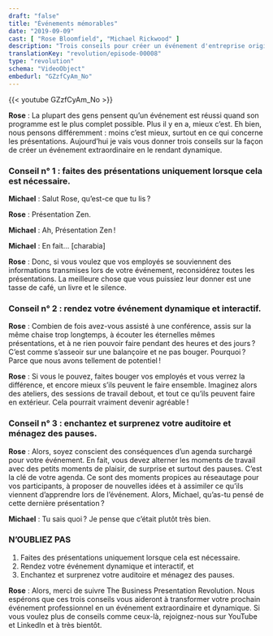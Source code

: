 ```yaml
---
draft: "false"
title: "Événements mémorables"
date: "2019-09-09"
cast: [ "Rose Bloomfield", "Michael Rickwood" ]
description: "Trois conseils pour créer un événement d'entreprise original."
translationKey: "revolution/episode-00008"
type: "revolution"
schema: "VideoObject"
embedurl: "GZzfCyAm_No"
---
```


{{< youtube GZzfCyAm_No >}}

**Rose** : La plupart des gens pensent qu’un événement est réussi quand son programme est le plus complet possible. Plus il y en a, mieux c’est. Eh bien, nous pensons différemment : moins c’est mieux, surtout en ce qui concerne les présentations. Aujourd’hui je vais vous donner trois conseils sur la façon de créer un événement extraordinaire en le rendant dynamique.

### Conseil n° 1 : faites des présentations uniquement lorsque cela est nécessaire.

**Michael** : Salut Rose, qu’est-ce que tu lis ? 
 
**Rose** : Présentation Zen. 
 
**Michael** : Ah, Présentation Zen ! 
 
**Michael** : En fait… [charabia]
 
**Rose** : Donc, si vous voulez que vos employés se souviennent des informations transmises lors de votre événement, reconsidérez toutes les présentations. La meilleure chose que vous puissiez leur donner est une tasse de café, un livre et le silence.

### Conseil n° 2 : rendez votre événement dynamique et interactif.

**Rose** : Combien de fois avez-vous assisté à une conférence, assis sur la même chaise trop longtemps, à écouter les éternelles mêmes présentations, et à ne rien pouvoir faire pendant des heures et des jours ? C’est comme s’asseoir sur une balançoire et ne pas bouger. Pourquoi ? Parce que nous avons tellement de potentiel !
 
**Rose** : Si vous le pouvez, faites bouger vos employés et vous verrez la différence, et encore mieux s’ils peuvent le faire ensemble. Imaginez alors des ateliers, des sessions de travail debout, et tout ce qu’ils peuvent faire en extérieur. Cela pourrait vraiment devenir agréable !

### Conseil n° 3 : enchantez et surprenez votre auditoire et ménagez des pauses.
 
**Rose** : Alors, soyez conscient des conséquences d’un agenda surchargé pour votre événement. En fait, vous devez alterner les moments de travail avec des petits moments de plaisir, de surprise et surtout des pauses. C’est la clé de votre agenda. Ce sont des moments propices au réseautage pour vos participants, à proposer de nouvelles idées et à assimiler ce qu’ils viennent d’apprendre lors de l’événement. Alors, Michael, qu’as-tu pensé de cette dernière présentation ?
 
**Michael** : Tu sais quoi ? Je pense que c’était plutôt très bien.
 
### N’OUBLIEZ PAS

1. Faites des présentations uniquement lorsque cela est nécessaire.
2. Rendez votre événement dynamique et interactif, et
3. Enchantez et surprenez votre auditoire et ménagez des pauses.

**Rose** : Alors, merci de suivre The Business Presentation Revolution. Nous espérons que ces trois conseils vous aideront à transformer votre prochain événement professionnel en un événement extraordinaire et dynamique. Si vous voulez plus de conseils comme ceux-là, rejoignez-nous sur YouTube et LinkedIn et à très bientôt.